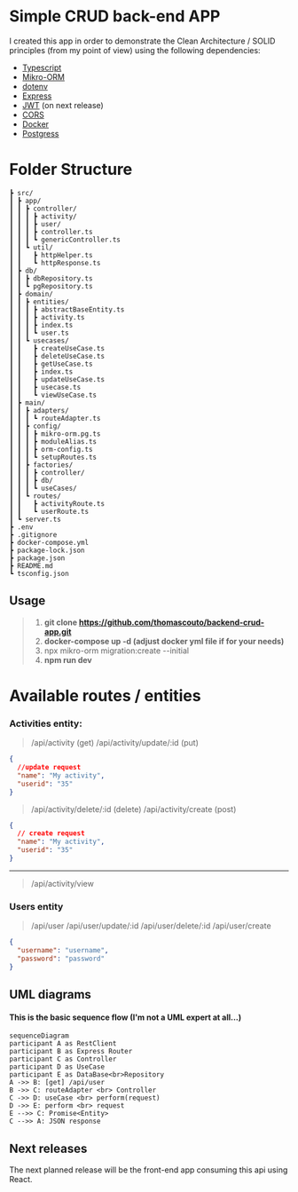 # Simple CRUD back-end APP

I created this app in order to demonstrate the Clean Architecture / SOLID principles (from my point of view) using the following dependencies:

- [Typescript](http://npmjs.com/typescript)
- [Mikro-ORM](http://npmjs.com/mikro-orm)
- [dotenv](http://npmjs.com/dotenv)
- [Express](http://npmjs.com/express)
- [JWT](https://www.npmjs.com/jsonwebtoken) (on next release)
- [CORS](https://www.npmjs.com/cors)
- [Docker](https://www.docker.com/)
- [Postgress](https://www.postgresql.org)

# Folder Structure

```
┣ src/
┃ ┣ app/
┃ ┃ ┣ controller/
┃ ┃ ┃ ┣ activity/
┃ ┃ ┃ ┣ user/
┃ ┃ ┃ ┣ controller.ts
┃ ┃ ┃ ┗ genericController.ts
┃ ┃ ┗ util/
┃ ┃   ┣ httpHelper.ts
┃ ┃   ┗ httpResponse.ts
┃ ┣ db/
┃ ┃ ┣ dbRepository.ts
┃ ┃ ┗ pgRepository.ts
┃ ┣ domain/
┃ ┃ ┣ entities/
┃ ┃ ┃ ┣ abstractBaseEntity.ts
┃ ┃ ┃ ┣ activity.ts
┃ ┃ ┃ ┣ index.ts
┃ ┃ ┃ ┗ user.ts
┃ ┃ ┗ usecases/
┃ ┃   ┣ createUseCase.ts
┃ ┃   ┣ deleteUseCase.ts
┃ ┃   ┣ getUseCase.ts
┃ ┃   ┣ index.ts
┃ ┃   ┣ updateUseCase.ts
┃ ┃   ┣ usecase.ts
┃ ┃   ┗ viewUseCase.ts
┃ ┣ main/
┃ ┃ ┣ adapters/
┃ ┃ ┃ ┗ routeAdapter.ts
┃ ┃ ┣ config/
┃ ┃ ┃ ┣ mikro-orm.pg.ts
┃ ┃ ┃ ┣ moduleAlias.ts
┃ ┃ ┃ ┣ orm-config.ts
┃ ┃ ┃ ┗ setupRoutes.ts
┃ ┃ ┣ factories/
┃ ┃ ┃ ┣ controller/
┃ ┃ ┃ ┣ db/
┃ ┃ ┃ ┗ useCases/
┃ ┃ ┗ routes/
┃ ┃   ┣ activityRoute.ts
┃ ┃   ┗ userRoute.ts
┃ ┗ server.ts
┣ .env
┣ .gitignore
┣ docker-compose.yml
┣ package-lock.json
┣ package.json
┣ README.md
┗ tsconfig.json
```

## Usage

> 1. **git clone https://github.com/thomascouto/backend-crud-app.git**
> 2. **docker-compose up -d (adjust docker yml file if for your needs)**
> 3. npx mikro-orm migration:create --initial
> 4. **npm run dev**

# Available routes / entities

### Activities entity:

> /api/activity (get)
> /api/activity/update/:id (put)

```json
{
  //update request
  "name": "My activity",
  "userid": "35"
}
```

> /api/activity/delete/:id (delete)
> /api/activity/create (post)

```json
{
  // create request
  "name": "My activity",
  "userid": "35"
}
```

---

> /api/activity/view

### Users entity

> /api/user
> /api/user/update/:id
> /api/user/delete/:id
> /api/user/create

```json
{
  "username": "username",
  "password": "password"
}
```

## UML diagrams

#### This is the basic sequence flow (I'm not a UML expert at all...)

```mermaid
sequenceDiagram
participant A as RestClient
participant B as Express Router
participant C as Controller
participant D as UseCase
participant E as DataBase<br>Repository
A ->> B: [get] /api/user
B ->> C: routeAdapter <br> Controller
C ->> D: useCase <br> perform(request)
D ->> E: perform <br> request
E -->> C: Promise<Entity>
C -->> A: JSON response
```

## Next releases

The next planned release will be the front-end app consuming this api using React.
